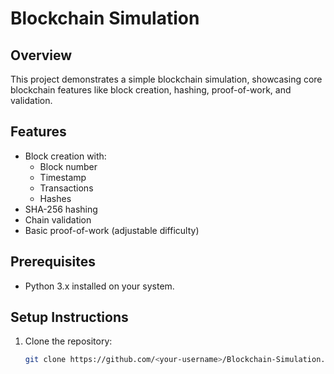 
# Blockchain Simulation

## Overview
This project demonstrates a simple blockchain simulation, showcasing core blockchain features like block creation, hashing, proof-of-work, and validation.

## Features
- Block creation with:
  - Block number
  - Timestamp
  - Transactions
  - Hashes
- SHA-256 hashing
- Chain validation
- Basic proof-of-work (adjustable difficulty)

## Prerequisites
- Python 3.x installed on your system.

## Setup Instructions
1. Clone the repository:
   ```bash
   git clone https://github.com/<your-username>/Blockchain-Simulation.git

